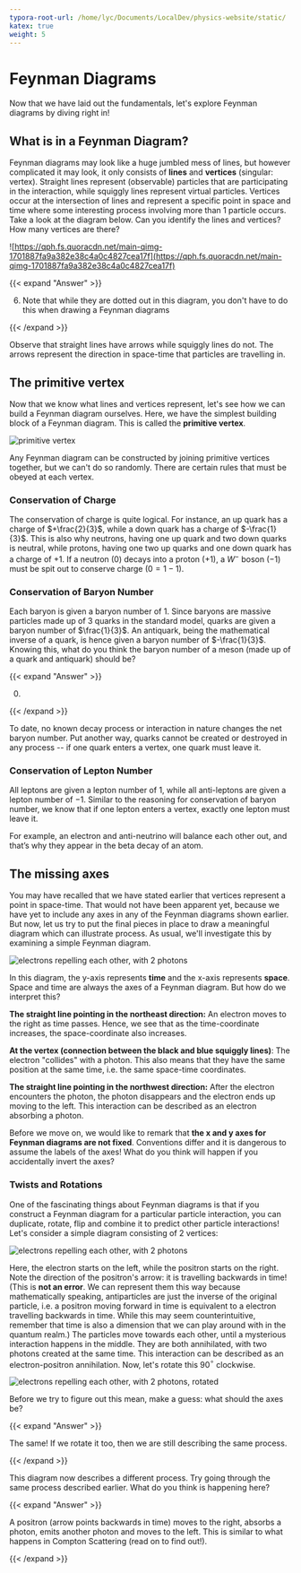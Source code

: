 ```yaml
---
typora-root-url: /home/lyc/Documents/LocalDev/physics-website/static/
katex: true
weight: 5
---
```


# Feynman Diagrams
Now that we have laid out the fundamentals, let's explore Feynman diagrams by diving right in! 

## What is in a Feynman Diagram?

Feynman diagrams may look like a huge jumbled mess of lines, but however complicated it may look, it only consists of **lines** and **vertices** (singular: vertex). Straight lines represent (observable) particles that are participating in the interaction, while squiggly lines represent virtual particles. Vertices occur at the intersection of lines and represent a specific point in space and time where some interesting process involving more than 1 particle occurs. Take a look at the diagram below. Can you identify the lines and vertices? How many vertices are there?

![https://qph.fs.quoracdn.net/main-qimg-1701887fa9a382e38c4a0c4827cea17f](https://qph.fs.quoracdn.net/main-qimg-1701887fa9a382e38c4a0c4827cea17f)

{{< expand "Answer" >}}

6. Note that while they are dotted out in this diagram, you don't have to do this when drawing a Feynman diagrams

{{< /expand >}}

Observe that straight lines have arrows while squiggly lines do not. The arrows represent the direction in space-time that particles are travelling in.

##  The primitive vertex

Now that we know what lines and vertices represent, let's see how we can build a Feynman diagram ourselves. Here, we have the simplest building block of a Feynman diagram. This is called the **primitive vertex**.

![primitive vertex](/images/primitive_vertex.png)

Any Feynman diagram can be constructed by joining primitive vertices together, but we can't do so randomly. There are certain rules that must be obeyed at each vertex.

### Conservation of Charge

The conservation of charge is quite logical. For instance, an up quark has a charge of $+\frac{2}{3}$, while a down quark has a charge of $-\frac{1}{3}$. This is also why neutrons, having one up quark and two down quarks is neutral, while protons, having one two up quarks and one down quark has a charge of $+1$. If a neutron ($0$) decays into a proton ($+1$), a $W^-$ boson ($-1$) must be spit out to conserve charge ($0 = 1 - 1$). 

### Conservation of Baryon Number

Each baryon is given a baryon number of $1$. Since baryons are massive particles made up of 3 quarks in the standard model, quarks are given a baryon number of $\frac{1}{3}$. An antiquark, being the mathematical inverse of a quark, is hence given a baryon number of $-\frac{1}{3}$. Knowing this, what do you think the baryon number of a meson (made up of a quark and antiquark) should be?

{{< expand "Answer" >}}

0.

{{< /expand >}}

To date, no known decay process or interaction in nature changes the net baryon number. Put another way, quarks cannot be created or destroyed in any process -- if one quark enters a vertex, one quark must leave it.

### Conservation of Lepton Number

All leptons are given a lepton number of $1$, while all anti-leptons are given a lepton number of $-1$. Similar to the reasoning for conservation of baryon number, we know that if one lepton enters a vertex, exactly one lepton must leave it.

For example, an electron and anti-neutrino will balance each other out, and that’s why they appear in the beta decay of an atom. 

## The missing axes

You may have recalled that we have stated earlier that vertices represent a point in space-time. That would not have been apparent yet, because we have yet to include any axes in any of the Feynman diagrams shown earlier. But now, let us try to put the final pieces in place to draw a meaningful diagram which can illustrate process. As usual, we'll investigate this by examining a simple Feynman diagram.

![electrons repelling each other, with 2 photons](/images/electron-absorbing-a-photon.png)

In this diagram, the y-axis represents **time** and the x-axis represents **space**. Space and time are always the axes of a Feynman diagram. But how do we interpret this?

**The straight line pointing in the northeast direction:** An electron moves to the right as time passes. Hence, we see that as the time-coordinate increases, the space-coordinate also increases.

**At the vertex (connection between the black and blue squiggly lines)**: The electron "collides" with a photon. This also means that they have the same position at the same time, i.e. the same space-time coordinates.

**The straight line pointing in the northwest direction:** After the electron encounters the photon, the photon disappears and the electron ends up moving to the left. This interaction can be described as an electron absorbing a photon. 

Before we move on, we would like to remark that **the x and y axes for Feynman diagrams are not fixed**. Conventions differ and it is dangerous to assume the labels of the axes! What do you think will happen if you accidentally invert the axes?

### Twists and Rotations

One of the fascinating things about Feynman diagrams is that if you construct a Feynman diagram for a particular particle interaction, you can duplicate, rotate, flip and combine it to predict other particle interactions! Let's consider a simple diagram consisting of 2 vertices:

![electrons repelling each other, with 2 photons](/images/electron-positron-annihilation.png)

Here, the electron starts on the left, while the positron starts on the right. Note the direction of the positron's arrow: it is travelling backwards in time! (This is **not an error**. We can represent them this way because mathematically speaking, antiparticles are just the inverse of the original particle, i.e. a positron moving forward in time is equivalent to a electron travelling backwards in time. While this may seem counterintuitive, remember that time is also a dimension that we can play around with in the quantum realm.) The particles move towards each other, until a mysterious interaction happens in the middle. They are both annihilated, with two photons created at the same time. This interaction can be described as an electron-positron annihilation. Now, let's rotate this 90$^\circ$ clockwise.

![electrons repelling each other, with 2 photons, rotated](/images/electron-positron-annihilation-rot.png)

Before we try to figure out this mean, make a guess: what should the axes be?

{{< expand "Answer" >}}

The same! If we rotate it too, then we are still describing the same process.

{{< /expand >}}

This diagram now describes a different process. Try going through the same process described earlier. What do you think is happening here?

{{< expand "Answer" >}}

A positron (arrow points backwards in time) moves to the right, absorbs a photon, emits another photon and moves to the left. This is similar to what happens in Compton Scattering (read on to find out!).

{{< /expand >}}